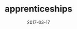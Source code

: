 ---
title: "apprenticeships"
excerpt: "Apprenticeships to the rescue! 🔧"
category: "GitHub"
date: 2017-03-17
link: https://github.com/fvcproductions/apprenticeships
---